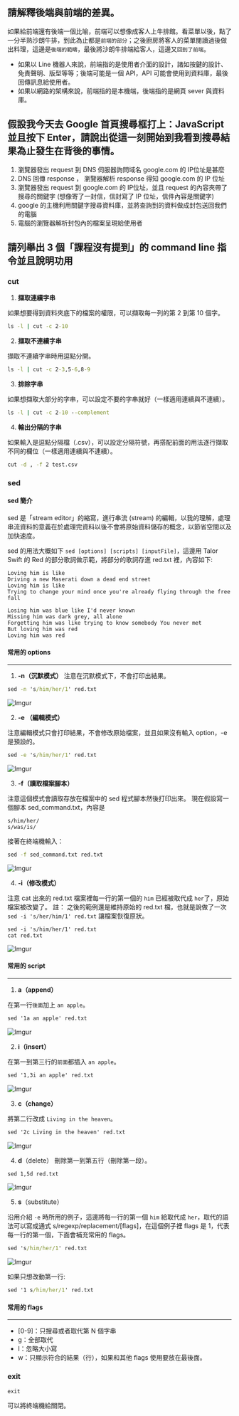 
## 請解釋後端與前端的差異。
如果給前端還有後端一個比喻，前端可以想像成客人上牛排館。看菜單以後，點了一分半熟沙朗牛排，到此為止都是`前端的部分`；之後廚房將客人的菜單閱讀過後做出料理，這邊是`後端的範疇`，最後將沙朗牛排端給客人，這邊又`回到了前端`。
* 如果以 Line 機器人來說，前端指的是使用者介面的設計，諸如按鍵的設計、免責聲明、版型等等；後端可能是一個 API，API 可能會使用到資料庫，最後回傳訊息給使用者。
* 如果以網路的架構來說，前端指的是本機端，後端指的是網頁 sever 與資料庫。


## 假設我今天去 Google 首頁搜尋框打上：JavaScript 並且按下 Enter，請說出從這一刻開始到我看到搜尋結果為止發生在背後的事情。

1. 瀏覽器發出 request 到 DNS 伺服器詢問域名 google.com 的 IP位址是甚麼
2. DNS 回傳 response ， 瀏覽器解析 response 得知 google.com 的 IP 位址
3. 瀏覽器發出 request 到 google.com 的 IP位址，並且 request 的內容夾帶了搜尋的關鍵字 (想像寄了一封信，信封寫了 IP 位址，信件內容是關鍵字)
4. google 的主機利用關鍵字搜尋資料庫，並將查詢到的資料做成封包送回我們的電腦
5. 電腦的瀏覽器解析封包內的檔案呈現給使用者


## 請列舉出 3 個「課程沒有提到」的 command line 指令並且說明功用

### **cut**

1. **擷取連續字串**

如果想要得到資料夾底下的檔案的權限，可以擷取每一列的第 2 到第 10 個字。
```cmd
ls -l | cut -c 2-10
```

2. **擷取不連續字串**

擷取不連續字串時用逗點分開。
```cmd
ls -l | cut -c 2-3,5-6,8-9
```

3. **排除字串**

如果想擷取大部分的字串，可以設定不要的字串就好（一樣適用連續與不連續）。
```cmd
ls -l | cut -c 2-10 --complement
```

4. **輸出分隔的字串**

如果輸入是逗點分隔檔（.csv），可以設定分隔符號，再搭配前面的用法逐行擷取不同的欄位（一樣適用連續與不連續）。
```cmd
cut -d , -f 2 test.csv
```

### **sed**

#### sed 簡介

sed 是「stream editor」的縮寫，進行串流 (stream) 的編輯，以我的理解，處理串流資料的意義在於處理完資料以後不會將原始資料儲存的概念，以節省空間以及加快速度。

sed 的用法大概如下 `sed [options] [scripts] [inputFile]`，這邊用 Talor Swift 的 Red 的部分歌詞做示範，將部分的歌詞存進 red.txt 裡，內容如下:

```
Loving him is like
Driving a new Maserati down a dead end street
Loving him is like
Trying to change your mind once you're already flying through the free fall

Losing him was blue like I'd never known
Missing him was dark grey, all alone
Forgetting him was like trying to know somebody You never met
But loving him was red
Loving him was red
```

#### 常用的 options
---------------------------
1. **-n（沉默模式）** 
注意在沉默模式下，不會打印出結果。

```cmd
sed -n 's/him/her/1' red.txt
```

![Imgur](https://i.imgur.com/wrbANHB.jpg)

2. **-e （編輯模式）**

注意編輯模式只會打印結果，不會修改原始檔案，並且如果沒有輸入 option，-e 是預設的。

```cmd
sed -e 's/him/her/1' red.txt
```

![Imgur](https://i.imgur.com/L6xEvvR.jpg)

3. **-f（讀取檔案腳本）**

注意這個模式會讀取存放在檔案中的 sed 程式腳本然後打印出來。
現在假設寫一個腳本 sed_command.txt，內容是

```
s/him/her/
s/was/is/
```

接著在終端機輸入：
```cmd
sed -f sed_command.txt red.txt 
```

![Imgur](https://i.imgur.com/xFeaQ2d.jpg)

4. **-i（修改模式）**

注意 cat 出來的 red.txt 檔案裡每一行的第一個的 `him` 已經被取代成 `her`了，原始檔案被改變了。
註： 之後的範例還是維持原始的 red.txt 檔，也就是說做了一次 `sed -i 's/her/him/1' red.txt` 讓檔案恢復原狀。

```
sed -i 's/him/her/1' red.txt
cat red.txt
```

![Imgur](https://i.imgur.com/wqK43mG.jpg)

#### 常用的 script
---------------------------
1. **a（append）**

在第一行`後面`加上 `an apple`。

```cmd
sed '1a an apple' red.txt
```

![Imgur](https://i.imgur.com/AeNChuj.jpg)

2. **i（insert）**

在第一到第三行的`前面`都插入 `an apple`。

```cmd
sed '1,3i an apple' red.txt
```

![Imgur](https://i.imgur.com/tYnolJC.jpg)

3. **c（change）**

將第二行改成 `Living in the heaven`。

```cmd
sed '2c Living in the heaven' red.txt
```

![Imgur](https://i.imgur.com/qAxTWAB.jpg)

4. **d**（delete） 
刪除第一到第五行（刪除第一段）。

```cmd
sed 1,5d red.txt
```

![Imgur](https://i.imgur.com/OyYiLzw.jpg)

5. **s**（substitute） 

沿用介紹 `-e` 時所用的例子，這邊將每一行的第一個 `him` 給取代成 `her`，取代的語法可以寫成通式 s/regexp/replacement/[flags]，在這個例子裡 flags 是 1，代表每一行的第一個，下面會補充常用的 flags。

```cmd
sed 's/him/her/1' red.txt
```

![Imgur](https://i.imgur.com/L6xEvvR.jpg)

如果只想改動第一行:
```cmd
sed '1 s/him/her/1' red.txt
```

#### 常用的 flags
---------------------------
* [0-9]：只搜尋或者取代第 N 個字串
* g：全部取代
* I：忽略大小寫
* w：只顯示符合的結果（行），如果和其他 flags 使用要放在最後面。

### **exit**

```
exit
```
可以將終端機給關閉。




